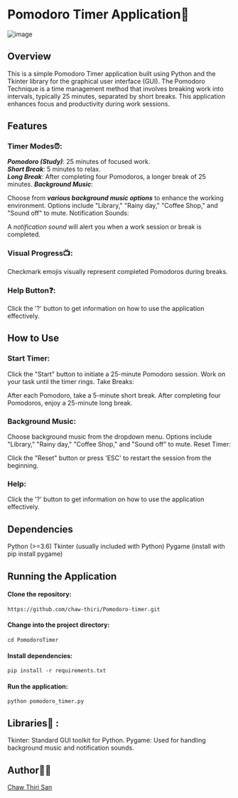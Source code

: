 # Pomodoro Timer Application🍅
![image](https://github.com/chaw-thiri/Pomodoro-timer/assets/113085742/a306ed21-8959-4e6c-b517-6ddbb3e7ea01)

## Overview
This is a simple Pomodoro Timer application built using Python and the Tkinter library for the graphical user interface (GUI). The Pomodoro Technique is a time management method that involves breaking work into intervals, typically 25 minutes, separated by short breaks. This application enhances focus and productivity during work sessions.

## Features
### Timer Modes⏰:

_**Pomodoro (Study)**_: 25 minutes of focused work.    
_**Short Break**_: 5 minutes to relax.    
_**Long Break**_: After completing four Pomodoros, a longer break of 25 minutes.
_**Background Music**_:

Choose from **_various background music options_** to enhance the working environment.
Options include "Library," "Rainy day," "Coffee Shop," and "Sound off" to mute.
Notification Sounds:

A _notification sound_ will alert you when a work session or break is completed.
### Visual Progress📺:

Checkmark emojis visually represent completed Pomodoros during breaks.
### Help Button❓:

Click the '?' button to get information on how to use the application effectively.
## How to Use
### Start Timer:

Click the "Start" button to initiate a 25-minute Pomodoro session.
Work on your task until the timer rings.
Take Breaks:

After each Pomodoro, take a 5-minute short break.
After completing four Pomodoros, enjoy a 25-minute long break.
### Background Music:

Choose background music from the dropdown menu.
Options include "Library," "Rainy day," "Coffee Shop," and "Sound off" to mute.
Reset Timer:

Click the "Reset" button or press 'ESC' to restart the session from the beginning.
### Help:

Click the '?' button to get information on how to use the application effectively.
## Dependencies
Python (>=3.6)
Tkinter (usually included with Python)
Pygame (install with pip install pygame)
## Running the Application
#### Clone the repository:

`https://github.com/chaw-thiri/Pomodoro-timer.git`
#### Change into the project directory:
`cd PomodoroTimer`
#### Install dependencies:
`pip install -r requirements.txt`
#### Run the application:


`python pomodoro_timer.py`
## Libraries🧾 : 
Tkinter: Standard GUI toolkit for Python.
Pygame: Used for handling background music and notification sounds.
## Author👩‍💻
[Chaw Thiri San](https://chaw.compare/)
